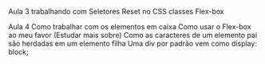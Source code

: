 Aula 3
trabalhando com Seletores
Reset no CSS classes
Flex-box

Aula 4
Como trabalhar com os elementos em caixa 
Como usar o Flex-box ao meu favor (Estudar mais sobre)
Como as caracteres de um elemento pai são herdadas em um elemento filha
Uma div por padrão vem como display: block;